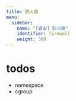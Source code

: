 ```yaml
---
title: 防火牆
menu:
  sidebar:
    name: "[資安] 防火牆"
    identifier: firewall
    weight: 300
---
```


# todos
- namespace
- cgroup